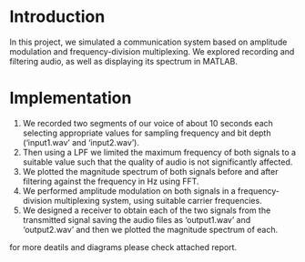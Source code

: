 # Introduction
In this project, we simulated a communication system based on amplitude modulation and
frequency-division multiplexing. We explored recording and filtering audio, as well as
displaying its spectrum in MATLAB.
# Implementation
1) We recorded two segments of our voice of about 10 seconds each selecting appropriate
values for sampling frequency and bit depth (‘input1.wav’ and ‘input2.wav’).
2) Then using a LPF we limited the maximum frequency of both signals to a suitable value
such that the quality of audio is not significantly affected.
3) We plotted the magnitude spectrum of both signals before and after filtering against the frequency in
Hz using FFT.
4) We performed amplitude modulation on both signals in a frequency-division multiplexing system,
using suitable carrier frequencies.
5) We designed a receiver to obtain each of the two signals from the transmitted signal saving the audio
files as ‘output1.wav’ and ‘output2.wav’ and then we plotted the magnitude spectrum of each.

for more deatils and diagrams please check attached report.

